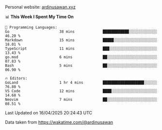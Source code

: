 Personal website: [ardinusawan.xyz](https://ardinusawan.xyz)

<!--START_SECTION:waka-->
📊 **This Week I Spent My Time On** 

```text
💬 Programming Languages: 
Go                       38 mins             ████████████░░░░░░░░░░░░░   46.20 % 
Markdown                 15 mins             █████░░░░░░░░░░░░░░░░░░░░   18.01 % 
TypeScript               11 mins             ███░░░░░░░░░░░░░░░░░░░░░░   13.43 % 
go.mod                   6 mins              ██░░░░░░░░░░░░░░░░░░░░░░░   07.83 % 
Bash                     5 mins              ██░░░░░░░░░░░░░░░░░░░░░░░   06.90 % 

🔥 Editors: 
GoLand                   1 hr 4 mins         ███████████████████░░░░░░   76.80 % 
VS Code                  12 mins             ████░░░░░░░░░░░░░░░░░░░░░   14.68 % 
Neovim                   7 mins              ██░░░░░░░░░░░░░░░░░░░░░░░   08.51 % 
```


 Last Updated on 16/04/2025 20:24:43 UTC
<!--END_SECTION:waka-->
Data taken from https://wakatime.com/@ardinusawan
